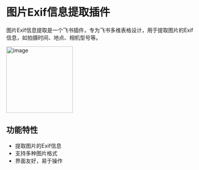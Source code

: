 # 图片Exif信息提取插件

图片Exif信息提取是一个飞书插件，专为飞书多维表格设计，用于提取图片的Exif信息，如拍摄时间、地点、相机型号等。

<img width="177" alt="image" src="https://github.com/senorL/picture-exif-info-extractor/assets/110690291/ab2b521c-061e-49cc-b24c-9696e489faa7">


## 功能特性

- 提取图片的Exif信息
- 支持多种图片格式
- 界面友好，易于操作


